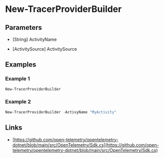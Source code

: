 # New-TracerProviderBuilder



## Parameters

- [String] ActivityName
  
- [ActivitySource] ActivitySource
  
## Examples

### Example 1

```powershell
New-TracerProviderBuilder
```
### Example 2

```powershell
New-TracerProviderBuilder -ActivyName "MyActivity"
```
## Links

- [https://github.com/open-telemetry/opentelemetry-dotnet/blob/main/src/OpenTelemetry/Sdk.cs](https://github.com/open-telemetry/opentelemetry-dotnet/blob/main/src/OpenTelemetry/Sdk.cs)
